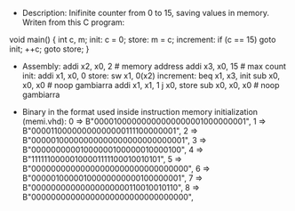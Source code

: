 * Description:
Inifinite counter from 0 to 15, saving values in memory. Writen from this C program:

void main()
{
    int c, m;
  init:
	c = 0;
  store:
	m = c;
  increment:
    if (c == 15) goto init;
    ++c;
    goto store;
}

* Assembly:
           addi x2, x0, 2  # memory address
	       addi x3, x0, 15 # max count
init:	   addi x1, x0, 0
store:	   sw x1, 0(x2)
increment: beq x1, x3, init
           sub x0, x0, x0  # noop gambiarra
		   addi x1, x1, 1
		   j x0, store
           sub x0, x0, x0  # noop gambiarra

* Binary in the format used inside instruction memory initialization (memi.vhd):
0      => B"00001000000000000000001000000001",
1      => B"00001100000000000000111100000001",
2      => B"00000100000000000000000000000001",
3      => B"00000000001000000100000010000100",
4      => B"11111100000100001111100010010101",
5      => B"00000000000000000000000000000000",
6      => B"00000100000100000000000100000001",
7      => B"00000000000000000000110010010110",
8      => B"00000000000000000000000000000000",

